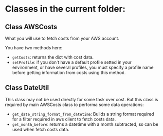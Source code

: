 # Classes in the current folder:

## Class AWSCosts

What you will use to fetch costs from your AWS account.

You have two methods here:

* `getCosts`: returns the dict with cost data.
* `setProfile`: if you don't have a default profile setted in your environment, or have several profiles, you must specify a profile name before getting information from costs using this method.

## Class DateUtil

This class may not be used directly for some task over cost. But this class is required by main AWSCosts class to performa some data operations:


* `get_date_string_format_from_datetime`: Builds a string format required for a filter required in aws client to fetch costs data.
* `get_month_before`: returns a datetime with a month subtracted, so can be used when fetch costs data.
